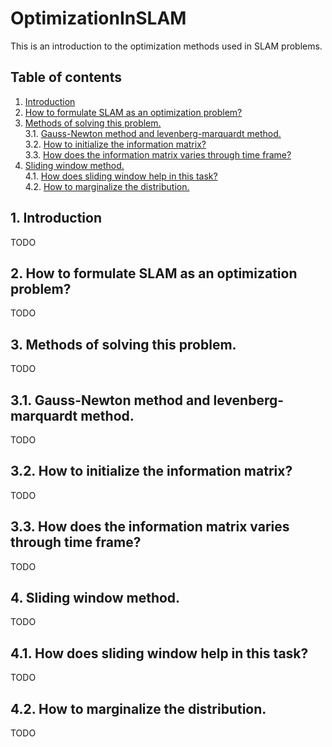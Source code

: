 # OptimizationInSLAM
This is an introduction to the optimization methods used in SLAM problems.

## <span id="TOC">Table of contents</span>
1. [Introduction](#1)      
2. [How to formulate SLAM as an optimization problem?](#2)        
3. [Methods of solving this problem.](#3)        
3.1. [Gauss-Newton method and levenberg-marquardt method.](https://qiang-f-f.github.io/OptimizationInSLAM/Chapter3.html)       
3.2. [How to initialize the information matrix?](#3.2)        
3.3. [How does the information matrix varies through time frame?](#3.3)        
4. [Sliding window method.](#4)        
4.1. [How does sliding window help in this task?](#4.1)       
4.2. [How to marginalize the distribution.](#4.2)        

## <span id="1">1. Introduction</span>   
TODO

## <span id="2">2. How to formulate SLAM as an optimization problem?</span>
TODO

## <span id="3">3. Methods of solving this problem.</span>
TODO

## <span id="3.1">3.1. Gauss-Newton method and levenberg-marquardt method.</span>
TODO

## <span id="3.2">3.2. How to initialize the information matrix?</span>
TODO

## <span id="3.3">3.3. How does the information matrix varies through time frame?</span>
TODO

## <span id="4">4. Sliding window method.</span>
TODO

## <span id="4.1">4.1. How does sliding window help in this task?</span>
TODO

## <span id="4.2">4.2. How to marginalize the distribution.</span>
TODO

